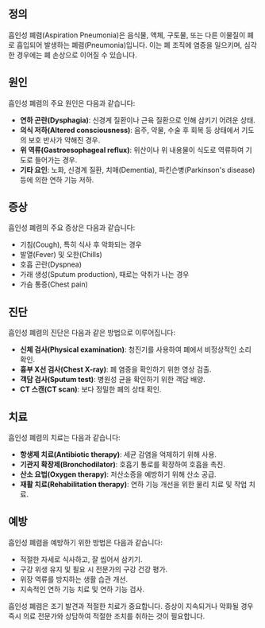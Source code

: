 ## 정의
흡인성 폐렴(Aspiration Pneumonia)은 음식물, 액체, 구토물, 또는 다른 이물질이 폐로 흡입되어 발생하는 폐렴(Pneumonia)입니다. 이는 폐 조직에 염증을 일으키며, 심각한 경우에는 폐 손상으로 이어질 수 있습니다.

## 원인
흡인성 폐렴의 주요 원인은 다음과 같습니다:
- **연하 곤란(Dysphagia)**: 신경계 질환이나 근육 질환으로 인해 삼키기 어려운 상태.
- **의식 저하(Altered consciousness)**: 음주, 약물, 수술 후 회복 등 상태에서 기도의 보호 반사가 약해진 경우.
- **위 역류(Gastroesophageal reflux)**: 위산이나 위 내용물이 식도로 역류하여 기도로 들어가는 경우.
- **기타 요인**: 노화, 신경계 질환, 치매(Dementia), 파킨슨병(Parkinson's disease) 등에 의한 연하 기능 저하.

## 증상
흡인성 폐렴의 주요 증상은 다음과 같습니다:
- 기침(Cough), 특히 식사 후 악화되는 경우
- 발열(Fever) 및 오한(Chills)
- 호흡 곤란(Dyspnea)
- 가래 생성(Sputum production), 때로는 악취가 나는 경우
- 가슴 통증(Chest pain)

## 진단
흡인성 폐렴의 진단은 다음과 같은 방법으로 이루어집니다:
- **신체 검사(Physical examination)**: 청진기를 사용하여 폐에서 비정상적인 소리 확인.
- **흉부 X선 검사(Chest X-ray)**: 폐 염증을 확인하기 위한 영상 검출.
- **객담 검사(Sputum test)**: 병원성 균을 확인하기 위한 객담 배양.
- **CT 스캔(CT scan)**: 보다 정밀한 폐의 상태 확인.

## 치료
흡인성 폐렴의 치료는 다음과 같습니다:
- **항생제 치료(Antibiotic therapy)**: 세균 감염을 억제하기 위해 사용.
- **기관지 확장제(Bronchodilator)**: 호흡기 통로를 확장하여 호흡을 촉진.
- **산소 요법(Oxygen therapy)**: 저산소증을 예방하기 위해 산소 공급.
- **재활 치료(Rehabilitation therapy)**: 연하 기능 개선을 위한 물리 치료 및 작업 치료.

## 예방
흡인성 폐렴을 예방하기 위한 방법은 다음과 같습니다:
- 적절한 자세로 식사하고, 잘 씹어서 삼키기.
- 구강 위생 유지 및 필요 시 전문가의 구강 건강 평가.
- 위장 역류를 방지하는 생활 습관 개선.
- 지속적인 연하 기능 치료 및 연하 기능 검사.

흡인성 폐렴은 조기 발견과 적절한 치료가 중요합니다. 증상이 지속되거나 악화될 경우 즉시 의료 전문가와 상담하여 적절한 조치를 취하는 것이 필요합니다.